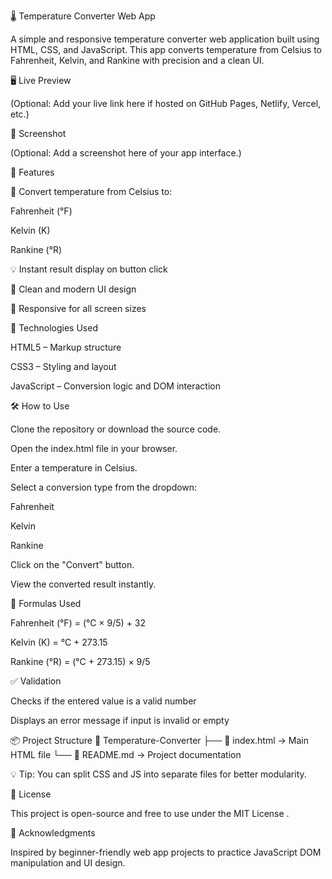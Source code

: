 🌡️ Temperature Converter Web App

A simple and responsive temperature converter web application built using HTML, CSS, and JavaScript. This app converts temperature from Celsius to Fahrenheit, Kelvin, and Rankine with precision and a clean UI.

🖥️ Live Preview

(Optional: Add your live link here if hosted on GitHub Pages, Netlify, Vercel, etc.)

📸 Screenshot

(Optional: Add a screenshot here of your app interface.)

📁 Features

🔄 Convert temperature from Celsius to:

Fahrenheit (°F)

Kelvin (K)

Rankine (°R)

💡 Instant result display on button click

🎨 Clean and modern UI design

📱 Responsive for all screen sizes

🚀 Technologies Used

HTML5 – Markup structure

CSS3 – Styling and layout

JavaScript – Conversion logic and DOM interaction

🛠️ How to Use

Clone the repository or download the source code.

Open the index.html file in your browser.

Enter a temperature in Celsius.

Select a conversion type from the dropdown:

Fahrenheit

Kelvin

Rankine

Click on the "Convert" button.

View the converted result instantly.

🔢 Formulas Used

Fahrenheit (°F) = (°C × 9/5) + 32

Kelvin (K) = °C + 273.15

Rankine (°R) = (°C + 273.15) × 9/5

✅ Validation

Checks if the entered value is a valid number

Displays an error message if input is invalid or empty

📦 Project Structure
📁 Temperature-Converter
├── 📄 index.html     → Main HTML file
└── 📄 README.md      → Project documentation


💡 Tip: You can split CSS and JS into separate files for better modularity.

📄 License

This project is open-source and free to use under the MIT License
.

🙌 Acknowledgments

Inspired by beginner-friendly web app projects to practice JavaScript DOM manipulation and UI design.
